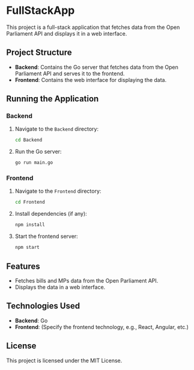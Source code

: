 # FullStackApp

This project is a full-stack application that fetches data from the Open Parliament API and displays it in a web interface.

## Project Structure

- **Backend**: Contains the Go server that fetches data from the Open Parliament API and serves it to the frontend.
- **Frontend**: Contains the web interface for displaying the data.

## Running the Application

### Backend

1. Navigate to the `Backend` directory:
   ```bash
   cd Backend
   ```

2. Run the Go server:
   ```bash
   go run main.go
   ```

### Frontend

1. Navigate to the `Frontend` directory:
   ```bash
   cd Frontend
   ```

2. Install dependencies (if any):
   ```bash
   npm install
   ```

3. Start the frontend server:
   ```bash
   npm start
   ```

## Features

- Fetches bills and MPs data from the Open Parliament API.
- Displays the data in a web interface.

## Technologies Used

- **Backend**: Go
- **Frontend**: (Specify the frontend technology, e.g., React, Angular, etc.)

## License

This project is licensed under the MIT License. 